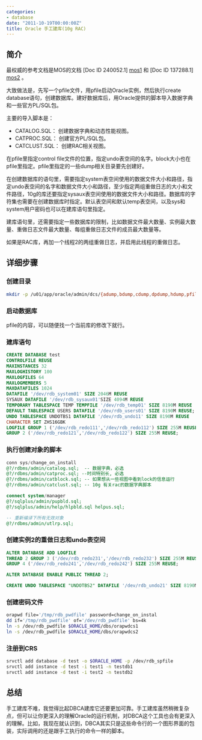 ```yaml
---
categories:
- database
date: "2011-10-19T00:00:00Z"
title: Oracle 手工建库(10g RAC)
---
```


## 简介

最权威的参考文档是MOS的文档 [Doc ID 240052.1] [mos1] 和 [Doc ID 137288.1] [mos2] 。

大致做法是，先写一个pfile文件，用pfile启动Oracle实例，然后执行create database语句，创建数据库。建好数据库后，用Oracle提供的脚本导入数据字典和一些官方PL/SQL包。

主要的导入脚本是：

* CATALOG.SQL： 创建数据字典和动态性能视图。
* CATPROC.SQL： 创建官方PL/SQL包。
* CATCLUST.SQL： 创建RAC相关视图。

在pfile里指定control file文件的位置，指定undo表空间的名字。block大小也在pfile里指定。pfile里指定的一些dump相关目录要先创建好。

在创建数据库的语句里，需要指定system表空间使用的数据文件大小和路径，指定undo表空间的名字和数据文件大小和路径，至少指定两组重做日志的大小和文件路径，10g的库还要指定sysaux表空间使用的数据文件大小和路径。数据库的字符集也需要在创建数据库时指定。默认表空间和默认temp表空间，以及sys和system用户密码也可以在建库语句里指定。

建库语句里，还需要指定一些数据库的限制，比如数据文件最大数量、实例最大数量、重做日志文件最大数量、每组重做日志文件的成员最大数量等。

如果是RAC库，再加一个线程2的两组重做日志，并启用此线程的重做日志。

## 详细步骤

### 创建目录

```bash
mkdir -p /u01/app/oracle/admin/dcs/{adump,bdump,cdump,dpdump,hdump,pfile,udump}
```

### 启动数据库

pfile的内容，可以随便找一个当前库的修改下就行。

### 建库语句

```sql
CREATE DATABASE test
CONTROLFILE REUSE
MAXINSTANCES 32
MAXLOGHISTORY 100
MAXLOGFILES 64
MAXLOGMEMBERS 5
MAXDATAFILES 1024
DATAFILE '/dev/rdb_system01' SIZE 2046M REUSE
SYSAUX DATAFILE '/dev/rdb_sysaux01'SIZE 4094M REUSE
TEMPORARY TABLESPACE TEMP TEMPFILE '/dev/rdb_temp01' SIZE 8190M REUSE
DEFAULT TABLESPACE USERS DATAFILE '/dev/rdb_users01' SIZE 8190M REUSE;
UNDO TABLESPACE UNDOTBS1 DATAFILE '/dev/rdb_undo11' SIZE 8190M REUSE
CHARACTER SET ZHS16GBK
LOGFILE GROUP 1 ('/dev/rdb_redo111','/dev/rdb_redo112') SIZE 255M REUSE,
GROUP 2 ('/dev/rdb_redo121','/dev/rdb_redo122') SIZE 255M REUSE;
```

### 执行创建对象的脚本

```sql
conn sys/change_on_install
@?/rdbms/admin/catalog.sql;  -- 数据字典，必选
@?/rdbms/admin/catproc.sql; --时间特别长, 必选
@?/rdbms/admin/catblock.sql; -- 如果想从一些视图中看到lock的信息运行
@?/rdbms/admin/catclust.sql; -- 10g 有关rac的数据字典脚本

connect system/manager
@?/sqlplus/admin/pupbld.sql;
@?/sqlplus/admin/help/hlpbld.sql helpus.sql;

-- 重新编译下所有无效对象
@?/rdbms/admin/utlrp.sql;
```

### 创建实例2的重做日志和undo表空间

```sql
ALTER DATABASE ADD LOGFILE
THREAD 2 GROUP 3 ('/dev/rdb_redo231','/dev/rdb_redo232') SIZE 255M REUSE,
GROUP 4 ('/dev/rdb_redo241','/dev/rdb_redo242') SIZE 255M REUSE;

ALTER DATABASE ENABLE PUBLIC THREAD 2;

CREATE UNDO TABLESPACE "UNDOTBS2" DATAFILE '/dev/rdb_undo21' SIZE 8190M REUSE;
```

### 创建密码文件

```bash
orapwd file='/tmp/rdb_pwdfile' password=change_on_instal
dd if='/tmp/rdb_pwdfile' of='/dev/rdb_pwdfile' bs=4k
ln -s /dev/rdb_pwdfile $ORACLE_HOME/dbs/orapwdcs1
ln -s /dev/rdb_pwdfile $ORACLE_HOME/dbs/orapwdcs2
```

### 注册到CRS

```bash
srvctl add database -d test -o $ORACLE_HOME -p /dev/rdb_spfile
srvctl add instance -d test -i test1 -n testdb1
srvctl add instance -d test -i test2 -n testdb2
```

## 总结

手工建库不难，我觉得比起DBCA建库它还要更加可靠。手工建库虽然稍微复杂点，但可以让你更深入的理解Oracle的运行机制，对DBCA这个工具也会有更深入的理解。比如，我现在就认识到，DBCA其实只是这些命令行的一个图形界面的包装，实际调用的还是跟手工执行的命令一样的脚本。

[mos1]: https://supporthtml.oracle.com/ep/faces/secure/km/DocumentDisplay.jspx?id=240052.1
[mos2]: https://supporthtml.oracle.com/ep/faces/secure/km/DocumentDisplay.jspx?id=137288.1

